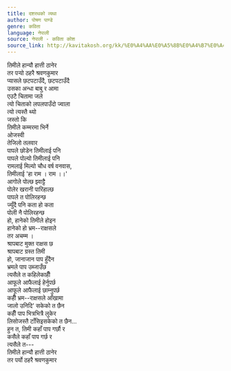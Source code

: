 ```yaml
---
title: दशरथको व्यथा
author: पोषण पाण्डे
genre: कविता
language: नेपाली
source: नेपाली - कविता कोश
source_link: http://kavitakosh.org/kk/%E0%A4%AA%E0%A5%8B%E0%A4%B7%E0%A4%A3_%E0%A4%AA%E0%A4%BE%E0%A4%A3%E0%A5%8D%E0%A4%A1%E0%A5%87
---
```


तिमीले हान्यौ हात्ती ठानेर  
तर पर्‍यो ठहरै श्रवणकुमार  
प्यासले छटपटाउँदै, छटपटाउँदै  
उसका अन्धा बाबु र आमा  
एउटै चितामा जले  
त्यो चिताको लपलपाउँदो ज्वाला  
त्यो त्यस्तै थ्यो  
जस्तो कि  
तिमीले कम्मरमा भिर्ने  
ओजस्वी  
तेजिलो तलवार  
पापले छोडेन तिमीलाई पनि  
पापले पोल्यो तिमीलाई पनि  
रामलाई मिल्यो चौध वर्ष वनवास,  
तिमीलाई 'हा राम । राम ।।'  
आगोले पोल्छ झ्वाट्टै  
पोलेर खरानी पारिहाल्छ  
पापले त पोलिरहन्छ  
ज्युँदै पनि कता हो कता  
पोली नै पोलिरहन्छ  
हो, हानेको तिमीले होइन  
हानेको हो भ्रम--राक्षसले  
तर अचम्म ।  
श्रापबाट मुक्त राक्षस छ  
श्रापबाट ग्रस्त तिमी  
हो, जानाजान पाप हुँदैन  
भ्रमले पाप उब्जाउँछ  
त्यसैले त कहिलेकाहीँ  
आफूले आफैलाई हेर्नुपर्छ  
आफूले आफैलाई छाम्नुपर्छ  
कहीँ भ्रम--राक्षसले आँखामा  
जालो उनिदि' सकेको त छैन  
कहीँ पाप भित्रभित्रै लुकेर  
लिसोजस्तै टाँसिइसकेको त छैन...  
हुन त, तिमी कहाँ पाप गर्छौ र  
कसैले कहाँ पाप गर्छ र  
त्यसैले त---  
तिमीले हान्यौ हात्ती ठानेर  
तर पर्यो ठहरै श्रवणकुमार

